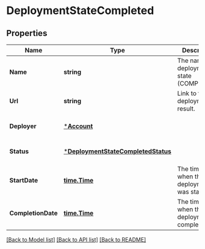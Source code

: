 # DeploymentStateCompleted

## Properties
Name | Type | Description | Notes
------------ | ------------- | ------------- | -------------
**Name** | **string** | The name of deployment state (COMPLETED). | [optional] [default to null]
**Url** | **string** | Link to the deployment result. | [optional] [default to null]
**Deployer** | [***Account**](account.md) |  | [optional] [default to null]
**Status** | [***DeploymentStateCompletedStatus**](deployment_state_completed_status.md) |  | [optional] [default to null]
**StartDate** | [**time.Time**](time.Time.md) | The timestamp when the deployment was started. | [optional] [default to null]
**CompletionDate** | [**time.Time**](time.Time.md) | The timestamp when the deployment completed. | [optional] [default to null]

[[Back to Model list]](../README.md#documentation-for-models) [[Back to API list]](../README.md#documentation-for-api-endpoints) [[Back to README]](../README.md)

